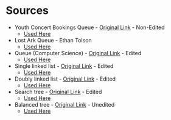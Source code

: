 # Sources

* Youth Concert Bookings Queue - [Original Link](https://www.flickr.com/photos/abcarchives/4293722465) - Non-Edited
    * [Used Here](1-Queue.md#overview)
* Lost Ark Queue - Ethan Tolson
    * [Used Here](1-Queue.md#common-uses-of-queues)
* Queue (Computer Science) - [Original Link](https://commons.wikimedia.org/wiki/File:Queue_%28Computer_Science%29.svg) - Edited
    * [Used Here](1-Queue.md#common-operations)
* Single linked list - [Original Link](https://commons.wikimedia.org/wiki/File:Single_linked_list.png) - Edited
    * [Used Here](2-LinkedList.md#overview)
* Doubly linked list - [Original Link](https://commons.wikimedia.org/wiki/File:Doubly_linked_list.png) - Edited
    * [Used Here](2-LinkedList.md#doubly-linked-lists)
* Search tree - [Original Link](https://openclipart.org/detail/324463/search-tree) - Edited
    * [Used Here](3-Trees.md#overview)
* Balanced tree - [Original Link](https://commons.wikimedia.org/wiki/File:Balanced_tree.png) - Unedited
    * [Used Here](3-Trees.md#balancing-trees)